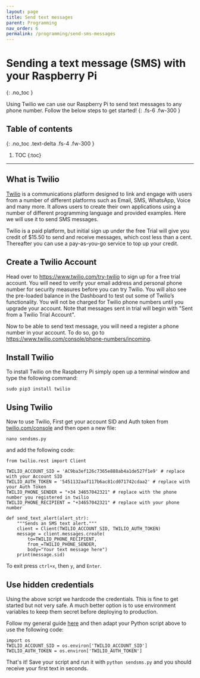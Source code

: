 ```yaml
---
layout: page
title: Send text messages
parent: Programming
nav_order: 6
permalink: /programming/send-sms-messages
---
```


# Sending a text message (SMS) with your Raspberry Pi
{: .no_toc }

Using Twilio we can use our Raspberry Pi to send text messages to any phone number. Follow the below steps to get started!
{: .fs-6 .fw-300 }

## Table of contents
{: .no_toc .text-delta .fs-4 .fw-300 }

1. TOC
{:toc}
---

## What is Twilio
[Twilio](https://www.twilio.com) is a communications platform designed to link and engage with users from a number of different platforms such as Email, SMS, WhatsApp, Voice and many more. It allows users to create their own applications using a number of different programming language and provided examples. Here we will use it to send SMS messages.

Twilio is a paid platform, but initial sign up under the free Trial will give you credit of $15.50 to send and receive messages, which cost less than a cent. Thereafter you can use a pay-as-you-go service to top up your credit.

## Create a Twilio Account
Head over to https://www.twilio.com/try-twilio to sign up for a free trial account. You will need to verify your email address and personal phone number for security measures before you can try Twilio. You will also see the pre-loaded balance in the Dashboard to test out some of Twilio’s functionality. You will not be charged for Twilio phone numbers until you upgrade your account. Note that messages sent in trial will begin with "Sent from a Twilio Trial Account".

Now to be able to send text message, you will need a register a phone number in your account. To do so, go to https://www.twilio.com/console/phone-numbers/incoming.

## Install Twilio
To install Twilio on the Raspberry Pi simply open up a terminal window and type the following command:

```
sudo pip3 install twilio
```

## Using Twilio
Now to use Twilio, First get your account SID and Auth token from [twilio.com/console](https://www.twilio.com/console) and then open a new file:

```
nano sendsms.py
```

and add the following code:

```
from twilio.rest import Client

TWILIO_ACCOUNT_SID = 'AC9ba3ef126c7365e888ab4a1de527f1e9' # replace with your Account SID
TWILIO_AUTH_TOKEN = '5451132aaf117b6ac81cd071742cdaa2' # replace with your Auth Token
TWILIO_PHONE_SENDER = "+34 34657042321" # replace with the phone number you registered in twilio
TWILIO_PHONE_RECIPIENT = "+34657042321" # replace with your phone number

def send_text_alert(alert_str):
    """Sends an SMS text alert."""
    client = Client(TWILIO_ACCOUNT_SID, TWILIO_AUTH_TOKEN)
    message = client.messages.create(
        to=TWILIO_PHONE_RECIPIENT,
        from_=TWILIO_PHONE_SENDER,
        body="Your text message here")
    print(message.sid)
```

To exit press `ctrl+x`, then `y`, and `Enter`.

## Use hidden credentials
Using the above script we hardcode the credentials. This is fine to get started but not very safe. A much better option is to use environment variables to keep them secret before deploying to production.

Follow my general guide [here](http://) and then adapt your Python script above to use the following code:

```
import os
TWILIO_ACCOUNT_SID = os.environ['TWILIO_ACCOUNT_SID']
TWILIO_AUTH_TOKEN = os.environ['TWILIO_AUTH_TOKEN']
```

That's it! Save your script and run it with `python sendsms.py` and you should receive your first text in seconds.
